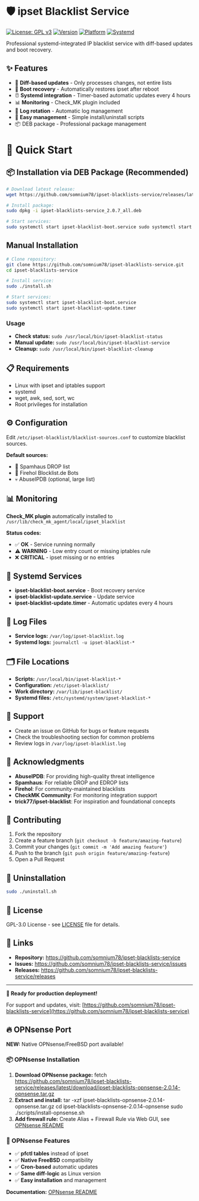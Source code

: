 # 🛡️ ipset Blacklist Service

[![License: GPL v3](https://img.shields.io/badge/License-GPLv3-blue.svg)](https://www.gnu.org/licenses/gpl-3.0)
[![Version](https://img.shields.io/github/v/release/somnium78/ipset-blacklists-service)](https://github.com/somnium78/ipset-blacklists-service/releases)
[![Platform](https://img.shields.io/badge/platform-Linux-lightgrey)](https://github.com/somnium78/ipset-blacklists-service)
[![Systemd](https://img.shields.io/badge/systemd-compatible-green)](https://systemd.io/)

Professional systemd-integrated IP blacklist service with diff-based updates and boot recovery.

## ✨ Features

- 🔄 **Diff-based updates** - Only processes changes, not entire lists
- 🚀 **Boot recovery** - Automatically restores ipset after reboot
- ⏰ **Systemd integration** - Timer-based automatic updates every 4 hours
- 📊 **Monitoring** - Check_MK plugin included
- 🧹 **Log rotation** - Automatic log management
- 🔧 **Easy management** - Simple install/uninstall scripts
- 📦 DEB package - Professional package management

# 🎯 Quick Start

## 📦 Installation via DEB Package (Recommended)
```bash
# Download latest release:
wget https://github.com/somnium78/ipset-blacklists-service/releases/latest/download/ipset-blacklists-service_2.0.7_all.deb

# Install package:
sudo dpkg -i ipset-blacklists-service_2.0.7_all.deb

# Start services:
sudo systemctl start ipset-blacklist-boot.service sudo systemctl start ipset-blacklist-update.timer
```


## Manual Installation
```bash
# Clone repository:
git clone https://github.com/somnium78/ipset-blacklists-service.git
cd ipset-blacklists-service

# Install service:
sudo ./install.sh

# Start services:
sudo systemctl start ipset-blacklist-boot.service
sudo systemctl start ipset-blacklist-update.timer
```

### Usage

- **Check status:** `sudo /usr/local/bin/ipset-blacklist-status`
- **Manual update:** `sudo /usr/local/bin/ipset-blacklist-service`
- **Cleanup:** `sudo /usr/local/bin/ipset-blacklist-cleanup`

## 📋 Requirements

- Linux with ipset and iptables support
- systemd
- wget, awk, sed, sort, wc
- Root privileges for installation

## ⚙️ Configuration

Edit `/etc/ipset-blacklist/blacklist-sources.conf` to customize blacklist sources.

**Default sources:**
- 🚫 Spamhaus DROP list
- 🤖 Firehol Blocklist.de Bots
- 💀 AbuseIPDB (optional, large list)

## 📊 Monitoring

**Check_MK plugin** automatically installed to `/usr/lib/check_mk_agent/local/ipset_blacklist`

**Status codes:**
- ✅ **OK** - Service running normally
- ⚠️ **WARNING** - Low entry count or missing iptables rule
- ❌ **CRITICAL** - ipset missing or no entries

## 🔧 Systemd Services

- **ipset-blacklist-boot.service** - Boot recovery service
- **ipset-blacklist-update.service** - Update service
- **ipset-blacklist-update.timer** - Automatic updates every 4 hours

## 📝 Log Files

- **Service logs:** `/var/log/ipset-blacklist.log`
- **Systemd logs:** `journalctl -u ipset-blacklist-*`

## 🗂️ File Locations

- **Scripts:** `/usr/local/bin/ipset-blacklist-*`
- **Configuration:** `/etc/ipset-blacklist/`
- **Work directory:** `/var/lib/ipset-blacklist/`
- **Systemd files:** `/etc/systemd/system/ipset-blacklist-*`

## 💬 Support

- Create an issue on GitHub for bugs or feature requests
- Check the troubleshooting section for common problems
- Review logs in `/var/log/ipset-blacklist.log`

## 🙏 Acknowledgments

- **AbuseIPDB**: For providing high-quality threat intelligence
- **Spamhaus**: For reliable DROP and EDROP lists
- **Firehol**: For community-maintained blacklists
- **CheckMK Community**: For monitoring integration support
- **trick77/ipset-blacklist**: For inspiration and foundational concepts

## 🤝 Contributing

1. Fork the repository
2. Create a feature branch (`git checkout -b feature/amazing-feature`)
3. Commit your changes (`git commit -m 'Add amazing feature'`)
4. Push to the branch (`git push origin feature/amazing-feature`)
5. Open a Pull Request


## 🚨 Uninstallation
```bash
sudo ./uninstall.sh
```

## 📄 License

GPL-3.0 License - see [LICENSE](LICENSE) file for details.

## 🔗 Links

- **Repository:** https://github.com/somnium78/ipset-blacklists-service
- **Issues:** https://github.com/somnium78/ipset-blacklists-service/issues
- **Releases:** https://github.com/somnium78/ipset-blacklists-service/releases

---

**🚀 Ready for production deployment!**

For support and updates, visit: [https://github.com/somnium78/ipset-blacklists-service](https://github.com/somnium78/ipset-blacklists-service)

## 🔥 OPNsense Port

**NEW:** Native OPNsense/FreeBSD port available!

### 📦 OPNsense Installation

1. **Download OPNsense package:**
fetch https://github.com/somnium78/ipset-blacklists-service/releases/latest/download/ipset-blacklists-opnsense-2.0.14-opnsense.tar.gz
2. **Extract and install:**
tar -xzf ipset-blacklists-opnsense-2.0.14-opnsense.tar.gz
cd ipset-blacklists-opnsense-2.0.14-opnsense
sudo ./scripts/install-opnsense.sh
3. **Add firewall rule:**
Create Alias + Firewall Rule via Web GUI, see [OPNsense README](opnsense-port/README.md)


### 🎯 OPNsense Features

- ✅ **pfctl tables** instead of ipset
- ✅ **Native FreeBSD** compatibility  
- ✅ **Cron-based** automatic updates
- ✅ **Same diff-logic** as Linux version
- ✅ **Easy installation** and management

**Documentation:** [OPNsense README](opnsense-port/README.md)
